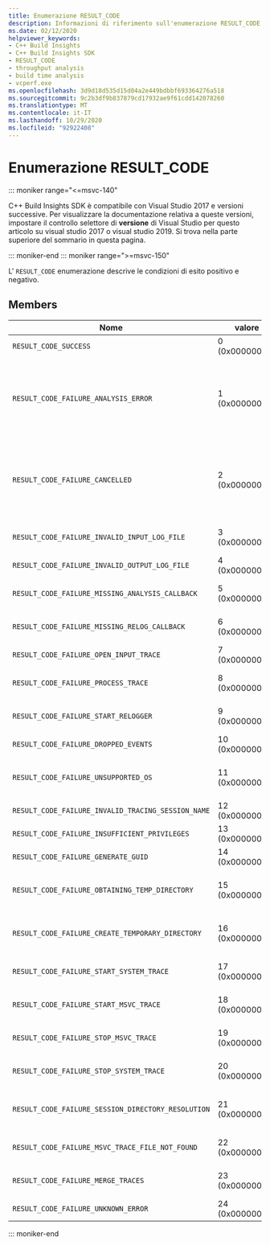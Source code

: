```yaml
---
title: Enumerazione RESULT_CODE
description: Informazioni di riferimento sull'enumerazione RESULT_CODE per C++ Build Insights SDK.
ms.date: 02/12/2020
helpviewer_keywords:
- C++ Build Insights
- C++ Build Insights SDK
- RESULT_CODE
- throughput analysis
- build time analysis
- vcperf.exe
ms.openlocfilehash: 3d9d18d535d15d04a2e449bdbbf693364276a518
ms.sourcegitcommit: 9c2b3df9b837879cd17932ae9f61cdd142078260
ms.translationtype: MT
ms.contentlocale: it-IT
ms.lasthandoff: 10/29/2020
ms.locfileid: "92922408"
---
```

# <a name="result_code-enum"></a>Enumerazione RESULT_CODE

::: moniker range="<=msvc-140"

C++ Build Insights SDK è compatibile con Visual Studio 2017 e versioni successive. Per visualizzare la documentazione relativa a queste versioni, impostare il controllo selettore di **versione** di Visual Studio per questo articolo su visual studio 2017 o visual studio 2019. Si trova nella parte superiore del sommario in questa pagina.

::: moniker-end
::: moniker range=">=msvc-150"

L' `RESULT_CODE` enumerazione descrive le condizioni di esito positivo e negativo.

## <a name="members"></a>Members

| Nome | valore | Descrizione |
|--|--|--|
| `RESULT_CODE_SUCCESS` | 0 (0x00000000) | L'operazione è stata completata. |
| `RESULT_CODE_FAILURE_ANALYSIS_ERROR` | 1 (0x00000001) | Una delle funzioni di callback in [ANALYSIS_DESCRIPTOR](analysis-descriptor-struct.md) o [RELOG_DESCRIPTOR](relog-descriptor-struct.md) ha restituito il `CALLBACK_CODE_ANALYSIS_FAILURE` valore. Questo valore è un membro dell'enumerazione [CALLBACK_CODE](callback-code-enum.md) . |
| `RESULT_CODE_FAILURE_CANCELLED` | 2 (0x00000002) | Una delle funzioni di callback in [ANALYSIS_DESCRIPTOR](analysis-descriptor-struct.md) o [RELOG_DESCRIPTOR](relog-descriptor-struct.md) ha restituito il `CALLBACK_CODE_ANALYSIS_CANCEL` valore. Questo valore è un membro dell'enumerazione [CALLBACK_CODE](callback-code-enum.md) . |
| `RESULT_CODE_FAILURE_INVALID_INPUT_LOG_FILE` | 3 (0x00000003) | La traccia di input Event Tracing for Windows (ETW) specificata non è valida. |
| `RESULT_CODE_FAILURE_INVALID_OUTPUT_LOG_FILE` | 4 (0x00000004) | La traccia ETW di output specificata non è valida. |
| `RESULT_CODE_FAILURE_MISSING_ANALYSIS_CALLBACK` | 5 (0x00000005) | La struttura [ANALYSIS_CALLBACKS](analysis-callbacks-struct.md) non è stata inizializzata correttamente. |
| `RESULT_CODE_FAILURE_MISSING_RELOG_CALLBACK` | 6 (0x00000006) | La struttura [RELOG_CALLBACKS](relog-callbacks-struct.md) non è stata inizializzata correttamente. |
| `RESULT_CODE_FAILURE_OPEN_INPUT_TRACE` | 7 (0x00000007) | Non è stato possibile aprire la traccia ETW di input. |
| `RESULT_CODE_FAILURE_PROCESS_TRACE` | 8 (0x00000008) | Si è verificato un errore durante l'elaborazione della traccia ETW di input. |
| `RESULT_CODE_FAILURE_START_RELOGGER` | 9 (0x00000009) | Si è verificato un errore durante il tentativo di avviare la sessione di registrazione. |
| `RESULT_CODE_FAILURE_DROPPED_EVENTS` | 10 (0x0000000A) | Nella traccia ETW di input mancano eventi importanti. |
| `RESULT_CODE_FAILURE_UNSUPPORTED_OS` | 11 (0x0000000B) | Si sta usando informazioni dettagliate sulla compilazione C++ in una versione non supportata di Windows. |
| `RESULT_CODE_FAILURE_INVALID_TRACING_SESSION_NAME` | 12 (0x0000000C) | Il nome della sessione specificato non è valido. |
| `RESULT_CODE_FAILURE_INSUFFICIENT_PRIVILEGES` | 13 (0x0000000D) | Questa operazione richiede privilegi di amministratore. |
| `RESULT_CODE_FAILURE_GENERATE_GUID` | 14 (0x0000000E) | Si è verificato un errore durante la generazione di un GUID. |
| `RESULT_CODE_FAILURE_OBTAINING_TEMP_DIRECTORY` | 15 (0x0000000F) | Si è verificato un errore durante il tentativo di determinare il percorso della directory temporanea. |
| `RESULT_CODE_FAILURE_CREATE_TEMPORARY_DIRECTORY` | 16 (0x00000010) | Si è verificato un errore durante il tentativo di creare una directory temporanea per la sessione di traccia avviata. |
| `RESULT_CODE_FAILURE_START_SYSTEM_TRACE` | 17 (0x00000011) | Si è verificato un errore durante il tentativo di avviare la traccia di sistema. |
| `RESULT_CODE_FAILURE_START_MSVC_TRACE` | 18 (0x00000012) | Si è verificato un errore durante il tentativo di avviare la traccia MSVC. |
| `RESULT_CODE_FAILURE_STOP_MSVC_TRACE` | 19 (0x00000013) | Si è verificato un errore durante il tentativo di arrestare la traccia MSVC. |
| `RESULT_CODE_FAILURE_STOP_SYSTEM_TRACE` | 20 (0x00000014) | Si è verificato un errore durante il tentativo di avviare la traccia di sistema. |
| `RESULT_CODE_FAILURE_SESSION_DIRECTORY_RESOLUTION` | 21 (0x00000015) | Traccia arrestata, ma non è possibile trovare la directory temporanea della sessione di traccia. |
| `RESULT_CODE_FAILURE_MSVC_TRACE_FILE_NOT_FOUND` | 22 (0x00000016) | Impossibile trovare il file di traccia per la traccia MSVC da arrestare. |
| `RESULT_CODE_FAILURE_MERGE_TRACES` | 23 (0x00000017) | Si è verificato un errore durante l'Unione delle tracce tramite il controllo Trace del kernel. |
| `RESULT_CODE_FAILURE_UNKNOWN_ERROR` | 24 (0x00000018) | Si è verificato un errore sconosciuto. |

::: moniker-end
